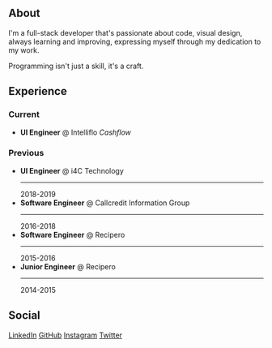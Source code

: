 ## About

I'm a full-stack developer that's passionate about code, visual design, always learning and improving, expressing myself through my dedication to my work.

Programming isn't just a skill, it's a craft.

## Experience

### Current

- <span>**UI Engineer** @ Intelliflo _Cashflow_</span>

### Previous

- <span>**UI Engineer** @ i4C Technology</span><hr /> 2018-2019
- <span>**Software Engineer** @ Callcredit Information Group</span><hr /> 2016-2018
- <span>**Software Engineer** @ Recipero</span><hr /> 2015-2016
- <span>**Junior Engineer** @ Recipero</span><hr /> 2014-2015

## Social

[LinkedIn](https://www.linkedin.com/in/elliot-mcintyre) [GitHub](https://github.com/lemcii) [Instagram](https://www.instagram.com/elliot.mcintyre) [Twitter](https://twitter.com/lemcii)
